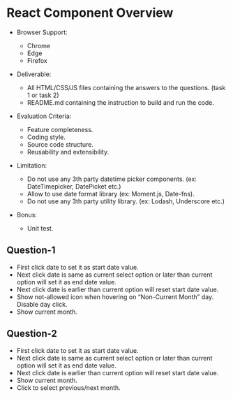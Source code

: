 # React Component Overview

- Browser Support:

  - Chrome
  - Edge
  - Firefox

- Deliverable:

  - All HTML/CSS/JS files containing the answers to the questions. (task 1 or task 2)
  - README.md containing the instruction to build and run the code.

- Evaluation Criteria:

  - Feature completeness.
  - Coding style.
  - Source code structure.
  - Reusability and extensibility.

- Limitation:

  - Do not use any 3th party datetime picker components.
    (ex: DateTimepicker, DatePicket etc.)
  - Allow to use date format library
    (ex: Moment.js, Date-fns).
  - Do not use any 3th party utility library.
    (ex: Lodash, Underscore etc.)

- Bonus:
  - Unit test.

## Question-1

- First click date to set it as start date value.
- Next click date is same as current select option or later than current option will set it as end date value.
- Next click date is earlier than current option will reset start date value.
- Show not-allowed icon when hovering on “Non-Current Month” day. Disable day click.
- Show current month.

## Question-2

- First click date to set it as start date value.
- Next click date is same as current select option or later than current option will set it as end date value.
- Next click date is earlier than current option will reset start date value.
- Show current month.
- Click to select previous/next month.
